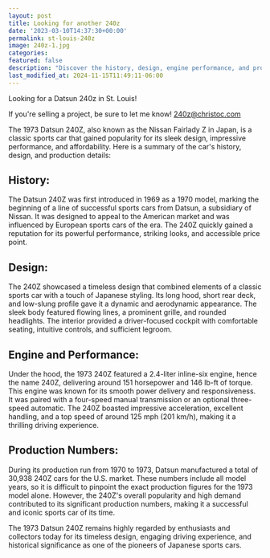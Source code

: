 ```yaml
---
layout: post
title: Looking for another 240z
date: '2023-03-10T14:37:30+00:00'
permalink: st-louis-240z
image: 240z-1.jpg
categories: 
featured: false
description: "Discover the history, design, engine performance, and production details of the 1973 Datsun 240Z in our blog post. We delve into the captivating story of this timeless sports car, known for its sleek body, powerful engine, and its pivotal role in the world of Japanese sports cars. Ideal for classic car enthusiasts or potential buyers."
last_modified_at: 2024-11-15T11:49:11-06:00
---
```


Looking for a Datsun 240z in St. Louis!

If you're selling a project, be sure to let me know! [240z@christoc.com](mailto:240z@christoc.com)

The 1973 Datsun 240Z, also known as the Nissan Fairlady Z in Japan, is a classic sports car that gained popularity for its sleek design, impressive performance, and affordability. Here is a summary of the car's history, design, and production details:

## History:
The Datsun 240Z was first introduced in 1969 as a 1970 model, marking the beginning of a line of successful sports cars from Datsun, a subsidiary of Nissan. It was designed to appeal to the American market and was influenced by European sports cars of the era. The 240Z quickly gained a reputation for its powerful performance, striking looks, and accessible price point.

## Design:
The 240Z showcased a timeless design that combined elements of a classic sports car with a touch of Japanese styling. Its long hood, short rear deck, and low-slung profile gave it a dynamic and aerodynamic appearance. The sleek body featured flowing lines, a prominent grille, and rounded headlights. The interior provided a driver-focused cockpit with comfortable seating, intuitive controls, and sufficient legroom.

## Engine and Performance:
Under the hood, the 1973 240Z featured a 2.4-liter inline-six engine, hence the name 240Z, delivering around 151 horsepower and 146 lb-ft of torque. This engine was known for its smooth power delivery and responsiveness. It was paired with a four-speed manual transmission or an optional three-speed automatic. The 240Z boasted impressive acceleration, excellent handling, and a top speed of around 125 mph (201 km/h), making it a thrilling driving experience.

## Production Numbers:
During its production run from 1970 to 1973, Datsun manufactured a total of 30,938 240Z cars for the U.S. market. These numbers include all model years, so it is difficult to pinpoint the exact production figures for the 1973 model alone. However, the 240Z's overall popularity and high demand contributed to its significant production numbers, making it a successful and iconic sports car of its time.

The 1973 Datsun 240Z remains highly regarded by enthusiasts and collectors today for its timeless design, engaging driving experience, and historical significance as one of the pioneers of Japanese sports cars.







